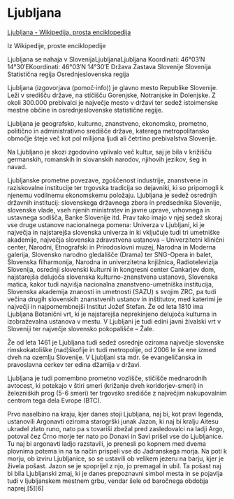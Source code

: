 # Ljubljana

[Ljubljana - Wikipedija, prosta enciklopedija](https://sl.wikipedia.org/wiki/Ljubljana)

Iz Wikipedije, proste enciklopedije

Ljubljana se nahaja v SlovenijaLjubljanaLjubljana
Koordinati: 46°03′N 14°30′EKoordinati: 46°03′N 14°30′E
Država	Zastava Slovenije Slovenija
Statistična regija	Osrednjeslovenska regija

Ljubljana (izgovorjava (pomoč·info)) je glavno mesto Republike Slovenije. Leži v središču države, na stičišču Gorenjske, Notranjske in Dolenjske. Z okoli 300.000 prebivalci je največje mesto v državi ter sedež istoimenske mestne občine in osrednjeslovenske statistične regije.

Ljubljana je geografsko, kulturno, znanstveno, ekonomsko, prometno, politično in administrativno središče države, katerega metropolitansko območje šteje več kot pol milijona ljudi ali četrtino prebivalstva Slovenije.

Na Ljubljano je skozi zgodovino vplivalo več kultur, saj je bila v križišču germanskih, romanskih in slovanskih narodov, njihovih jezikov, šeg in navad.

Ljubljanske prometne povezave, zgoščenost industrije, znanstvene in raziskovalne institucije ter trgovska tradicija so dejavniki, ki so pripomogli k njenemu vodilnemu ekonomskemu položaju. Ljubljana je sedež osrednjih državnih institucij: slovenskega državnega zbora in predsednika Slovenije, slovenske vlade, vseh njenih ministrstev in javne uprave, vrhovnega in ustavnega sodišča, Banke Slovenije itd. Prav tako imajo v njej sedež skoraj vse druge ustanove nacionalnega pomena: Univerza v Ljubljani, ki je največja in najstarejša slovenska univerza in ki vključuje tudi tri umetniške akademije, največja slovenska zdravstvena ustanova – Univerzitetni klinični center, Narodni, Etnografski in Prirodoslovni muzej, Narodna in Moderna galerija, Slovensko narodno gledališče (Drama) ter SNG-Opera in balet, Slovenska filharmonija, Narodna in univerzitetna knjižnica, Radiotelevizija Slovenija, osrednji slovenski kulturni in kongresni center Cankarjev dom, najstarejša delujoča slovenska kulturno-znanstvena ustanova, Slovenska matica, kakor tudi najvišja nacionalna znanstveno-umetniška institucija, Slovenska akademija znanosti in umetnosti (SAZU) s svojim ZRC, pa tudi večina drugih slovenskih znanstvenih ustanov in inštitutov, med katerimi je največji in najpomembnejši Institut Jožef Stefan. Že od leta 1810 ima Ljubljana Botanični vrt, ki je najstarejša neprekinjeno delujoča kulturna in izobraževalna ustanova v mestu. V Ljubljani je tudi edini javni živalski vrt v Sloveniji ter največje slovensko pokopališče – Žale.

Že od leta 1461 je Ljubljana tudi sedež osrednje oziroma največje slovenske rimskokatoliške (nad)škofije in tudi metropolije, od 2006 le še ene izmed dveh na ozemlju Slovenije. V Ljubljani sta mdr. še evangeličanska in pravoslavna cerkev ter edina džamija v državi.

Ljubljana je tudi pomembno prometno vozlišče, stičišče mednarodnih avtocest, ki potekajo v štiri smeri (križanje dveh koridorjev-smeri) in železniških prog (5-6 smeri) ter trgovsko središče z največjim nakupovalnim centrom tega dela Evrope (BTC).

Prvo naselbino na kraju, kjer danes stoji Ljubljana, naj bi, kot pravi legenda, ustanovili Argonavti oziroma starogrški junak Jazon, ki naj bi kralju Aitesu ukradel zlato runo, nato pa s tovariši zbežal pred zasledovalci na ladji Argo, potoval čez Črno morje ter nato po Donavi in Savi prišel vse do Ljubljanice. Tu naj bi argonavti ladjo razstavili, jo prenesli po kopnem med dvema plovnima potema in na ta način prispeli vse do Jadranskega morja. Na poti k morju, ob izviru Ljubljanice, so se ustavili ob velikem jezeru na barju, kjer je živela pošast. Jazon se je spoprijel z njo, jo premagal in ubil. Ta pošast naj bi bila Ljubljanski zmaj, ki je danes prepoznavni simbol mesta in se pojavlja tudi v ljubljanskem mestnem grbu, vendar šele od baročnega obdobja naprej.[5][6]

<!--- cspell:ignore Aitesu Argo --->

